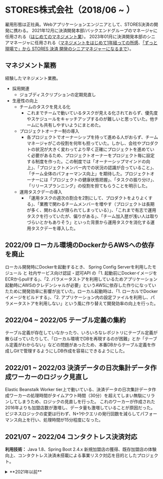 # STORES株式会社（2018/06 ~ ）
雇用形態は正社員。Webアプリケーションエンジニアとして、STORES決済の開発に携わる。
2021年12月に決済開発本部/バックエンドグループのマネージャに任用される（[はじめてのマネジメント業](https://note.com/b1a9idps/n/n30b66495d948)）。
2023年01月に決済開発本部のシニアマネージャに任用される（[マネジメントをはじめて1年経っての所感](https://product.st.inc/entry/2023/01/20/131052)、[「ずっと現場で」から STORES 決済 開発のシニアマネジャーになるまで](https://people.st.inc/n/n0dc45e51cb71?gs=f12537eece8a)）。

## マネジメント業務
経験したマネジメント業務。

- 採用関連
  - ジョブディスクリプションの定期見直し
- 生産性の向上
  - チームのタスクを見える化
    - これまでチームで動いているタスクが見える化されておらず、優先度やスケジュールをキャッチアップするのが難しいと思っていた。他チームにも共有しやすいようにまとめた。
  - プロジェクトオーナー制の導入
    - 各プロジェクトでオーナーシップを持って進める人がおらず、チームマネージャがこの役割を何年も担っていた。しかし、会社やプロダクトの状況が大きく変わってより早く正確にプロジェクトを進めていく必要があるため、プロジェクトオーナーをプロジェクト毎に設定する制度を作った。この制度では「オーナーシップマインドの向上」、「プロジェクトメンバー内での状況の認識が合っていること」、「チーム全体のパフォーマンス向上」を期待した。プロジェクトオーナーには「プロジェクトの健康状態把握」、「タスクの振り分け」、「リリースプランニング」の役割を担てもらうことを明示した。
  - 運用タスクデーの導入
    - 「運用タスクの週次の割合を2割にして、プロダクトをよりよくする」、「業務で関わるチームメンバーを増やす（プロジェクトは長期が多く、関わる人が限られてしまっている）」、「これまで有志で運用タスクを行っていたが、偏りがある」、「チーム加入歴が浅い人は取りづらいとかもありそう」といった背景から運用タスクを消化する運用タスクデーを導入した。

## 2022/09 ローカル環境のDockerからAWSへの依存を廃止
ローカル開発時にDockerを起動するとき、 Spring Config Serverを利用したモジュール と 社内サービス向け認証・認可API の「1. 起動前にDockerイメージをECRからpullする」、「2. パラメータストアを利用しているためアプリケーション起動時にAWSのクレデンシャルが必要」というAWSに依存した作りになっていたために開発効率に影響が出ていた。ローカル起動時は、「1. ローカルでDockerイメージをビルドする」、「2. アプリケーション内の設定ファイルを利用し、パラメータストアを利用しない」という風に作り替えて開発効率の向上を行った。

## 2022/04 ~ 2022/05 テーブル定義の集約
テーブル定義が存在していなかったり、いろいろなレポジトリにテーブル定義が散らばっていたりして、「ローカル環境でDBを再現するのが困難」とか「テーブル定義がわからない」などの問題があったため、本番DBからテーブル定義を作成しGitで管理するようにしDB作成を容易にできるようにした。

## 2022/01 ~ 2022/03 決済データの日次集計データ作成ワーカーのロジック見直し
Elastic Beanstalk Worker tier上で動いている、決済データの日次集計データ作成ワーカーの処理時間がタイムアウト時間（30分）を超えてしまい無駄にリランしてしまうため、ロジックの見直しを行った。
これのワーカーが作成された2016年よりも加盟店数が激増し、データ量も激増していることが原因だった。ビジネスロジックの変更は行わず、N+1やクエリの発行回数を減らしてパフォーマンス向上を行い、処理時間が15分程度になった。


## 2021/07 ~ 2022/04 コンタクトレス決済対応

**利用技術：** Java 1.8、Spring Boot 2.4.x
新規加盟店の獲得、既存加盟店の体験向上、コンタクトレス決済未搭載による事業リスク対応を目的としたプロジェクト。

<details>
    <summary>**2021年以前**</summary>

## 2021/07 ~ 2021/08 反社チェックAPIのデータソース追加

**利用技術：** Java 16、Spring Boot 2.5.x、Terraform、GitHub Actions

「クレジットカード番号等取扱契約締結事業者」の登録要件である、CSRS Ⅱを使った反社チェックに対応するためのプロジェクト。
これを実現するにあたって、再設計はリファクタリングが必要だったため実施した。

### リファクタリング内容
#### CSVファイルののアップロードを非同期にする
CSVのインポート処理を同期的に行っていて、タイムアウトで504が返っていたため非同期でデータの挿入を行うようにした

#### Codacyの導入
コードのクオリティやカバレッジを可視化するために[Codacy](https://www.codacy.com)を導入した

#### Amazon RDS for MySQLを5.7から8.0にアップグレード
Java 16から[TLSv1.0とTLSv1.1が廃止](https://bugs.openjdk.org/browse/JDK-8202343)になった。また、利用しているMySQLは5.7.19で[TLSv1.2サポートされてない](https://docs.aws.amazon.com/ja_jp/AmazonRDS/latest/UserGuide/CHAP_MySQL.html#MySQL.Concepts.SSLSupport)。「1.MySQL 5.7のTLS v1.2対応バージョンにあげる」、「2. MySQL 5.7 から MySQL 8.0にバージョンアップする」、「3. 新規でMySQL 8.0のRDSインスタンスを立てる」の選択肢があったが、反社データは毎回全件削除してデータを入れ替えており、データ損失のリスクを考えなくてよい（再アップロードすればよい）のと3の工数が1番かからないことから3の方法を取った。

#### Java 16 & Spring Boot 2.5にバージョンアップ
- サポートが切れた & キャッチアップも含めてJavaの最新バージョンにアップグレード。Spring Bootのバージョンも2.5にした。また、次のようなリファクタリングも行った。
    - [xlsbeans](https://github.com/takezoe/xlsbeans)がずっとメンテされてないので利用するのやめて、POIのみでエクセルデータ -> DTOマッピングをやる
    - apache poiを5.0に
    - AntisocialData.java（エンティティ）をイミュータブルに
    - batch insertにする
    - 周辺ライブラリのバージョンアップ

#### springdoc-openapi導入
APIとドキュメントの乖離防止等の理由から[springdoc-openapi](https://github.com/springdoc/springdoc-openapi)を導入した。

## 2021/05 ~ 2021/07 Elastic Beanstalkで動いているAPIのECS移行

**利用技術：** Java 1.8、Spring Boot 2.4.x、Spring Cloud 2020.0.0、AWS(IAM、S3、ALB、ECS、Security Group) 、Terraform、GitHub Actions
「時代にそぐわない、Java 8より後のバージョンがAmazon Correttoしか利用できない、Beanstalkはブラックボックス化しているため不具合の原因調査等が難しい」など理由からECSへの移行を決めた。
デフォルトだと、アプリケーションログ、アクセスログ、エラーログが１箇所に吐き出されてしまうため、AWS FireLensを利用して分けて吐き出すようにした。デプロイはGitHub Actionsから行うようにした。

## 2021/01 ~ 2021/04 JenkinsからGitHub Actionsへの移行

**利用技術：** AWS、Terraform、GitHub Actions

次のような理由で、JenkinsからGitHub Actionsへの移行を決めた。

1. デプロイ・リリース方法が多様化されている上にちゃんとドキュメントがなく、全環境の手順把握してる人もいないため、使うツールや手順を統一したい
2. 数年Jenkinsのメンテナンスされてこなかったし、これからもメンテナンスしたくない
3. ジョブの作り上、ビルド・デプロイに時間がかかるため改善したい

既存で使われていたのが、AWS CodeBuild・AWS CodeDeployとGitHub Actionsだったのでこの2択だった。前者だと、設定ファイル結構用意しないといけないしデプロイ作業が手間そうだったので、後者に決めた。
運用のことを考えて、実行ログの永続化のために独自でバッチを作ったり、Slack通知をするジョブを全レポジトリに展開するために独自アクションを作ったりした。

詳細は、[JenkinsからGitHub Actionsへの移行をキメた](https://www.b1a9idps.com/posts/migrate-to-github-actions)にまとめてある。

## 2020/12 ~ 2021/02 Elastic Beanstalkで動いているAPIのECS移行

**利用技術：** Java 1.8、Spring Boot 2.2.x、Spring Cloud Hoxton.RELEASE、AWS(IAM、S3、ALB、ECS、Security Group) 、Terraform、GitHub Actions

「2018/08 ~ 2019/03 コールセンターとカスタマーサポートチーム間の業務改善」のプロジェクトで作ったAPIがElastic Beanstalkで動いているのでECSに移行した。
「時代にそぐわない、Java 8より後のバージョンがAmazon Correttoしか利用できない、Beanstalkはブラックボックス化しているため不具合の原因調査等が難しい」など理由からECSへの移行を決めた。
デフォルトだと、アプリケーションログ、アクセスログ、エラーログが１箇所に吐き出されてしまうため、AWS FireLensを利用して分けて吐き出すようにした。デプロイはGitHub Actionsから行うようにした。

## 2020/12 ~ 2021/01 GitHub ActionsのデプロイログをS3にアップロードするバッチ作成

**利用技術：** Java 11、Spring Boot 2.4.x、Spring Cloud 2020.0.x（Spring Cloud Openfeign）、AWS(IAM、S3) 、Terraform、GitHub Actions

CI/CDをJenkinsからGitHub Actionsに移行するプロジェクトの前段階。監査の観点でデプロイログを一定期間保存する必要があるが、現在のGitHubのプランでは90日しか保存されないため、S3にデプロイログをアップロードするバッチを作成。
バッチは、「GitHubのAPIを叩いて、全レポジトリのワークフローの実行ログファイル（zip）を取得してS3にアップロードする」もので、これをGitHub Actionsのscheduleイベントを使って毎日12時に起動するようにした。
LocalStackを使ってユニットテストを書きたかったが、AWS SDK for Java v2は対応してないため断念。

## 2020/08 ~ 2020/12 社内用管理システムのユーザ管理・権限管理機能追加

**利用技術：** Java 1.8、Spring Boot 2.3.x、AWS(Elastic Beanstalk、Cloud Watch、Parameter Store、Amazon Aurora) 、Terraform

全加盟店を管理している社内用管理システム(S)では、Sシステム利用ユーザの登録や参照はできず（リプレース前の旧システムBで行っていた）。権限管理機能もなかった。Bシステムの停止や誤操作の防止のために機能追加を行った。
社内ユーザ管理や認証認可に関するところは、ローンチ時からほぼ手をつけられてなかったし今後もあまりタッチできないだろうと思い、大規模なリファクタリングも行った。具体的にはレイヤードアーキテクチャ、マイクロサービスなどの現在の実装方針に合うように実装した。
DB移行も必要だったため、TerraformでRDSを構築した。

また、社内にまだ実績のなかった、[springdoc-openapi](https://github.com/springdoc/springdoc-openapi)や[Spring Cloud OpenFeign](https://github.com/spring-cloud/spring-cloud-openfeign)やAWS Systems Manager パラメータストアを導入した。springdoc-openapiではドキュメントとコードの乖離の防止、Spring Cloud OpenFeignではHttpClientの実装工数削減、AWS Systems Manager パラメータストアではセキュリティレベルの向上ができた。
検証時の様子をブログにまとめてある。

- [springdoc-openapiでOpenAPI形式のAPIドキュメントを生成する](https://www.b1a9idps.com/posts/springdoc-openapi-1)
- [Spring Cloud OpenFeignで遊ぶ](https://www.b1a9idps.com/posts/spring-cloud-open-feign-1)
- [Spring BootアプリケーションでAWS Systems Manager パラメータストアを利用する](https://www.b1a9idps.com/posts/spring-boot-parameter-store)

要件外のリファクタリングの変更が多かったが、バグを出してしまっては意味がないので、テスト項目書を作成しフロントエンドチームとQA前に2週間かけてテストを行った。QA期間中は疑問点等を自ら拾って回答するようにして品質向上に協力した。
プロジェクト開始時に立てたスケジュールよりも前倒しで進められた上に、リリース後バグもなくとても満足のいくプロジェクトとなった。

## 2020/07 TravisからGitHub Actionsへの移行

**利用技術：** GitHub Actions

開発時のCIはTravisを利用していたが、同レポジトリで動くジョブば1つで複数人が同時にPUSHすると、ビルド待ちがけっこう発生していた（1ビルドあたり10分）のでGitHub Actionsに移行した。
社内にまだ知見がなかったので、ドキュメントを読み込み手を動かした。GitHub Actionsにしたことで、パラレルでジョブが走るために待ち時間が短縮できた。また、GitHubだけで完結するために設定が楽になった。

## 2020/01 ~ 2020/07 入金サイクルの短縮化

**利用技術：** Java 1.8、Spring Boot 2.2.x、AWS(Elastic Beanstalk、Cloud Watch)

競合サービスよりも加盟店さまへの入金までのスピードが遅かったため、2週間から翌々日に入金できるようにした。仕様検討、実装、テストを担当。
入金周りのコードはサービスローンチ時からほぼ手をいれおらず、実際の仕様を表現した実装になっていなかったり、特に方針もなく実装されていたので機能開発に加えて大規模リファクタリングも行った。
リリース直後から入金依頼が行われていて、加盟店さまにとってとても価値があることができたと実感できた。

## 2020/01 一次請けコールセンターの業務改善

**利用技術：** Java 1.8、Spring Boot 2.2.x、React、TypeScript

社内専用サービスは、コールセンターの方たちは参照しかできないように制限をかけていたことで、冗長な書き込み系の作業が発生していたため、この工数を削減した。仕様検討、実装（フロントエンド・バックエンド）、テストを担当。
バックエンドはアクセス制限の変更（一部POSTを可能に）を行い、フロントエンドは表示内容の変更を行った。

## 2019/05 ~ 2019/12 Spring Boot 1.5.xからSpring Boot 2.2.xへのバージョンアップ

**利用技術：** Java 1.8、Spring Boot 2.2.x、Spring Cloud Config Server、Gradle

5レポジトリをGradle 4.10.2以上、Spring Boot 2.2.xにしてリリースした。方針検討、実装、テストを担当。
リリースノートや公式ドキュメント、ソースコードを読みながらバージョンアップを行い、リファクタリングも同時に行った。
QAチームと一緒にテスト項目書を作ってテストをしたのもあって、特に大きな問題もなくリリースできた。

このときの様子を[note](https://note.com/b1a9idps/n/n0b9ca2ee57a2)にまとめている。

## 2019/04 認証・認可周りの改修

**利用技術：** Java 1.8、Spring Boot 1.5.x

Spring SecurityのSecurity Filter Chainを通過した後のSpring Webに処理が移ったときに認証・認可を行なっていた。Spring的に正しい実装方法ではなく、またサービス拡張を考えたときに拡張しづらくなることを考えて改修した。方針検討、実装、テストを担当。
Spring Securityを適切に利用することでセキュリティが高く、今後の拡張もしやすくなった。



## 2018/08 ~ 2019/03 コールセンターとカスタマーサポートチーム間の業務改善

**利用技術：** Java 1.8、Spring Boot 2.1.x、AWS(Elastic Beanstalk、Cloud Watch、Amazon Aurora、Cognito、S3)

コールセンターの方たちは社内専用サービスを利用することができず、スプレッドシート等でカスタマーサポートチームを必要な情報をやりとりしている状況だった。業務改善のために、社内専用サービスをコールセンターの方たちも利用できるようにした。API設計、実装、インフラ設計・構築、テスト担当。
当時社内に知見のなかったSpring Boot 2やMicrometer、TestContainersを導入しました。Amazon CognitoのSDKとSpring Security使って認証・認可処理を実装するのは特に苦戦した。TestContainersを導入したことで、本番と同じDBMSを利用したテストを書けるようになり、よりクオリティ高いテストを書けるようになった。
開発以外では、プロジェクト全体の進捗管理を行ったり、QAやビジネスサイドの人たち向けに噛み砕いた資料を作って仕様説明会を行ったりした。

</details>
